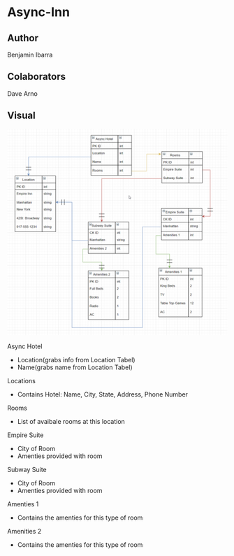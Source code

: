 # Async-Inn


## Author
Benjamin Ibarra  


## Colaborators
Dave Arno  

## Visual
![ERD](./ERD.png)

Async Hotel
- Location(grabs info from Location Tabel)
- Name(grabs name from Location Tabel)

Locations
- Contains Hotel: Name, City, State, Address, Phone Number

Rooms
- List of avaibale rooms at this location

Empire Suite
- City of Room
- Amenties provided with room

Subway Suite
- City of Room
- Amenties provided with room

Amenties 1
- Contains the amenties for this type of room

Amenities 2
- Contains the amenties for this type of room
